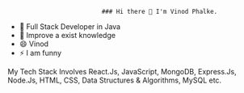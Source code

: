                               ### Hi there 👋 I'm Vinod Phalke.

- 🔭 Full Stack Developer in Java
- 🌱 Improve a exist knowledge
- 😄 Vinod
- ⚡ I am funny

My Tech Stack Involves React.Js, JavaScript, MongoDB, Express.Js, Node.Js, HTML, CSS, Data Structures & Algorithms, MySQL etc.


<!--
**VinodPhalke/VinodPhalke** is a ✨ _special_ ✨ repository because its `README.md` (this file) appears on your GitHub profile.

Here are some ideas to get you started:

- 🔭 Full Stack Developer in Java
- 🌱 I’m currently learning ...
- 👯 I’m looking to collaborate on ...
- 🤔 I’m looking for help with ...
- 💬 Ask me about ...
- 📫 How to reach me: ...
- 😄 Pronouns: ...
- ⚡ I am funny
-->
